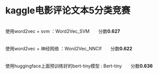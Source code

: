 # kaggle电影评论文本5分类竞赛
\
使用word2vec + svm ：Word2Vec_SVM  &nbsp;&nbsp;&nbsp;&nbsp;&nbsp; 分数**0.627**\
\
\
使用word2vec + 神经网络 ：Word2Vec_NNClf  &nbsp;&nbsp;&nbsp;&nbsp;&nbsp; 分数**0.622**\
\
\
使用huggingface上面预训练好的bert-tiny模型 : Bert-tiny   &nbsp;&nbsp;&nbsp;&nbsp;&nbsp; 分数**0.636**


